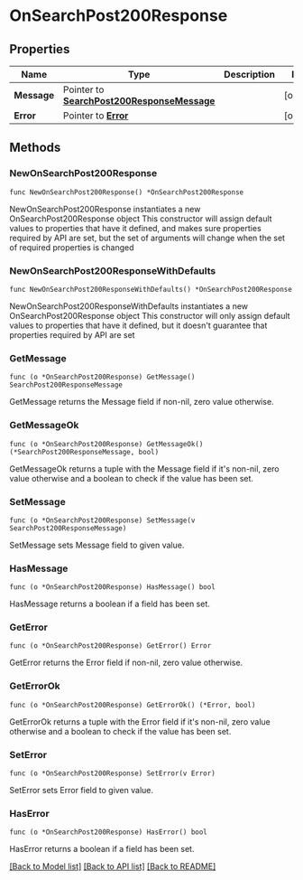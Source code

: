 # OnSearchPost200Response

## Properties

Name | Type | Description | Notes
------------ | ------------- | ------------- | -------------
**Message** | Pointer to [**SearchPost200ResponseMessage**](SearchPost200ResponseMessage.md) |  | [optional] 
**Error** | Pointer to [**Error**](Error.md) |  | [optional] 

## Methods

### NewOnSearchPost200Response

`func NewOnSearchPost200Response() *OnSearchPost200Response`

NewOnSearchPost200Response instantiates a new OnSearchPost200Response object
This constructor will assign default values to properties that have it defined,
and makes sure properties required by API are set, but the set of arguments
will change when the set of required properties is changed

### NewOnSearchPost200ResponseWithDefaults

`func NewOnSearchPost200ResponseWithDefaults() *OnSearchPost200Response`

NewOnSearchPost200ResponseWithDefaults instantiates a new OnSearchPost200Response object
This constructor will only assign default values to properties that have it defined,
but it doesn't guarantee that properties required by API are set

### GetMessage

`func (o *OnSearchPost200Response) GetMessage() SearchPost200ResponseMessage`

GetMessage returns the Message field if non-nil, zero value otherwise.

### GetMessageOk

`func (o *OnSearchPost200Response) GetMessageOk() (*SearchPost200ResponseMessage, bool)`

GetMessageOk returns a tuple with the Message field if it's non-nil, zero value otherwise
and a boolean to check if the value has been set.

### SetMessage

`func (o *OnSearchPost200Response) SetMessage(v SearchPost200ResponseMessage)`

SetMessage sets Message field to given value.

### HasMessage

`func (o *OnSearchPost200Response) HasMessage() bool`

HasMessage returns a boolean if a field has been set.

### GetError

`func (o *OnSearchPost200Response) GetError() Error`

GetError returns the Error field if non-nil, zero value otherwise.

### GetErrorOk

`func (o *OnSearchPost200Response) GetErrorOk() (*Error, bool)`

GetErrorOk returns a tuple with the Error field if it's non-nil, zero value otherwise
and a boolean to check if the value has been set.

### SetError

`func (o *OnSearchPost200Response) SetError(v Error)`

SetError sets Error field to given value.

### HasError

`func (o *OnSearchPost200Response) HasError() bool`

HasError returns a boolean if a field has been set.


[[Back to Model list]](../README.md#documentation-for-models) [[Back to API list]](../README.md#documentation-for-api-endpoints) [[Back to README]](../README.md)


